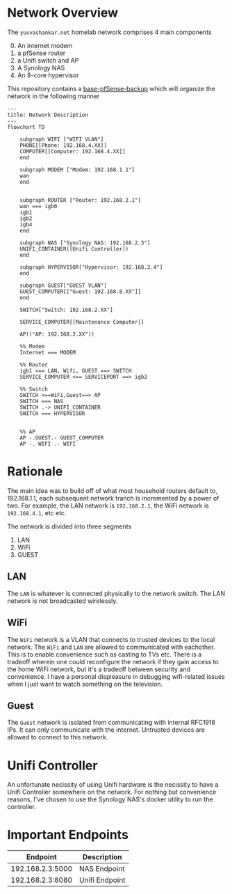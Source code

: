 # Network Overview
The `yuvvashankar.net` homelab network comprises 4 main components

0. An internet modem
1. a pfSense router
2.  a Unifi switch and AP
3.  A Synology NAS
4.  An 8-core hypervisor

This repository contains a [base-pfSense-backup](../config/pfSense/base-pfsense-config.xml) which will organize the network in the following manner

```mermaid
---
title: Network Description
---
flowchart TD

    subgraph WIFI ["WIFI VLAN"]
    PHONE[[Phone: 192.168.4.XX]]
    COMPUTER[[Computer: 192.168.4.XX]]
    end

    subgraph MODEM ["Modem: 192.168.1.1"]
    wan
    end
    

    subgraph ROUTER ["Router: 192.168.2.1"]
    wan === igb0
    igb1
    igb2
    igb4
    end

    subgraph NAS ["Synology NAS: 192.168.2.3"]
    UNIFI_CONTAINER([Unifi Controller])
    end

    subgraph HYPERVISOR["Hypervisor: 192.168.2.4"]
    end

    subgraph GUEST["GUEST VLAN"]
    GUEST_COMPUTER[["Guest: 192.168.8.XX"]]
    end

    SWITCH["Switch: 192.168.2.XX"]

    SERVICE_COMPUTER[[Maintenance Computer]]

    AP(("AP: 192.168.2.XX"))

    %% Modem
    Internet === MODEM

    %% Router
    igb1 <== LAN, Wifi, GUEST ==> SWITCH
    SERVICE_COMPUTER <== SERVICEPORT ==> igb2
    
    %% Switch
    SWITCH <==WiFi,Guest==> AP
    SWITCH === NAS
    SWITCH .-> UNIFI_CONTAINER
    SWITCH === HYPERVISOR


    %% AP
    AP -.GUEST.- GUEST_COMPUTER
    AP -. WIFI .- WIFI
```

# Rationale
The main idea was to build off of what most household routers default to, 192.168.1.1, each subsequent network tranch is incremented by a power of two. For example, the LAN network is `192.168.2.1`, the WiFi network is `192.168.4.1`, etc etc. 

The network is divided into three segments

1. LAN
2. WiFi
3. GUEST

## LAN

The `LAN` is whatever is connected physically to the network switch. The LAN network is not broadcasted wirelessly. 

## WiFi

The `WiFi` network is a VLAN that connects to trusted devices to the local network. The `WiFi` and `LAN` are allowed to communicated with eachother. This is to enable convenience such as casting to TVs etc. There is a tradeoff wherein one could reconfigure the network if they gain access to the home WiFi network, but it's a tradeoff between security and convenience. I have a personal displeasure in debugging wifi-related issues when I just want to watch something on the television. 

## Guest

The `Guest` network is isolated from communicating with internal RFC1918 IPs. It can only communicate with the internet. Untrusted devices are allowed to connect to this network. 

# Unifi Controller
An unfortunate necissity of using Unifi hardware is the necissity to have a Unifi Controller somewhere on the network. For nothing but convenience reasons, I've chosen to use the Synology NAS's docker utility to run the controller. 

# Important Endpoints
| Endpoint          | Description     |
| ----------------- | --------------- |
| 192.168.2.3:5000  | NAS Endpoint    |
| 192.168.2.3:8080  | Unifi Endpoint  |

